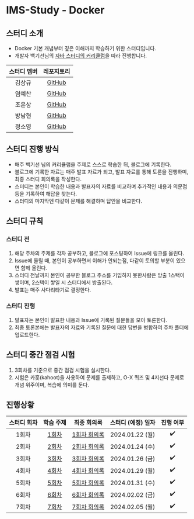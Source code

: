 # IMS-Study - Docker


## 스터디 소개
 - Docker 기본 개념부터 깊은 이해까지 학습하기 위한 스터디입니다.
 - 개발자 백기선님의 [자바 스터디의 커리큘럼](https://github.com/whiteship/live-study/issues?q=is%3Aissue+is%3Aclosed)을 따라 진행합니다.


| 스터디 멤버 | 레포지토리 |
| :---: | :---: |
| 김상규 | [GitHub](https://github.com/ggyu0629) |
| 염예찬 | [GitHub](https://github.com/yyechan0602) |
| 조은상 | [GitHub](https://github.com/JoEunSang) |
| 방남현 | [GitHub](https://github.com/bnh5992) |
| 정소영 | [GitHub](https://github.com/abbiddo) |


## 스터디 진행 방식
- 매주 백기선 님의 커리큘럼을 주제로 스스로 학습한 뒤, 블로그에 기록한다.
- 블로그에 기록한 자료는 매주 발표 자료가 되고, 발표 자료를 통해 토론을 진행하며, 최종 스터디 회의록을 작성한다.
- 스터디는 본인이 학습한 내용과 발표자의 자료를 비교하며 추가적인 내용과 의문점 등을 기록하여 해답을 찾는다.
- 스터디의 마지막엔 다같이 문제를 해결하며 답안을 비교한다.


## 스터디 규칙
### 스터디 전
1. 해당 주차의 주제를 각자 공부하고, 블로그에 포스팅하여 Issue에 링크를 올린다.
2. Issue에 올릴 때, 본인이 공부하면서 이해가 안되는점, 다같이 토의할 부분이 있으면 함께 올린다.
3. 스터디 전날까지 본인이 공부한 블로그 주소를 기입하지 못한사람은 방출 1스택이 쌓이며, 2스택이 쌓일 시 스터디에서 방출된다.
4. 발표는 매주 사다리타기로 결정한다.


### 스터디 진행
1. 발표자는 본인이 발표한 내용과 Issue에 기록된 질문들을 모아 토론한다.
2. 최종 토론본에는 발표자의 자료와 기록된 질문에 대한 답변을 병합하여 주차 폴더에 업로드한다.

## 스터디 중간 점검 시험
1. 3회차를 기준으로 중간 점검 시험을 실시한다.
2. 시험은 카훗(kahoot)을 사용하여 문제를 출제하고, O-X 퀴즈 및 4지선다 문제로 개념 위주이며, 복습에 의미를 둔다. 

## 진행상황
| 스터디 회차 | 학습 주제 | 최종 회의록 | 스터디 (예정) 일자 | 진행 여부 |
| :---: | :---: | :---: | :---: | :---: |
| 1회차 | [1회차](https://github.com/IMS-STUDY/Docker-Study/issues/1) | [1회차 회의록](https://github.com/IMS-STUDY/Docker-Study/blob/main/1week/1%ED%9A%8C%EC%B0%A8) | 2024.01.22 (월) |✔️|
| 2회차 | [2회차](https://github.com/IMS-STUDY/Docker-Study/issues/3) | [2회차 회의록](https://github.com/IMS-STUDY/Docker-Study/blob/main/2week/1%ED%9A%8C%EC%B0%A8) | 2024.01.24 (수) |✔️|
| 3회차 | [3회차](https://github.com/IMS-STUDY/Docker-Study/issues/5) | [3회차 회의록](https://github.com/IMS-STUDY/Docker-Study/blob/main/3week/1%ED%9A%8C%EC%B0%A8) | 2024.01.26 (금) |✔️|
| 4회차 | [4회차](https://github.com/IMS-STUDY/Docker-Study/issues/7) | [4회차 회의록](https://github.com/IMS-STUDY/Docker-Study/blob/main/4week/1%ED%9A%8C%EC%B0%A8) | 2024.01.29 (월) |✔️|
| 5회차 | [5회차](https://github.com/IMS-STUDY/Docker-Study/issues/9) | [5회차 회의록](https://github.com/IMS-STUDY/Docker-Study/blob/main/5week/1%ED%9A%8C%EC%B0%A8) | 2024.01.31 (수) |✔️|
| 6회차 | [6회차](https://github.com/IMS-STUDY/Docker-Study/issues/11) | [6회차 회의록](https://github.com/IMS-STUDY/Docker-Study/blob/main/6week/1%ED%9A%8C%EC%B0%A8) | 2024.02.02 (금) |✔️|
| 7회차 | [7회차](https://github.com/IMS-STUDY/Docker-Study/issues/13) | [7회차 회의록](https://github.com/IMS-STUDY/Docker-Study/blob/main/7week/1%ED%9A%8C%EC%B0%A8) | 2024.02.05 (월) |✔️|

